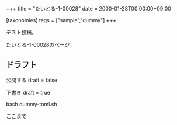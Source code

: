 +++
title = "たいとる-1-00028"
date = 2000-01-28T00:00:00+09:00

[taxonomies]
tags = ["sample","dummy"]
+++

テスト投稿。

たいとる-1-00028のページ。


## ドラフト

公開する
draft = false

下書き
draft = true

bash dummy-toml.sh

ここまで
